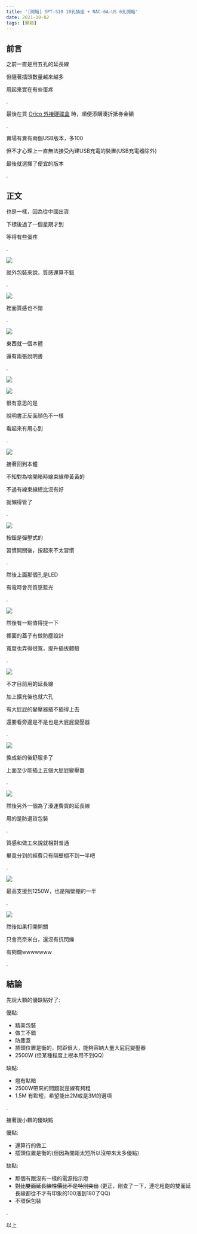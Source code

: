 ```yaml
---
title: '[開箱] SPT-S10 10孔插座 + NAC-6A-US 6孔開箱'
date: 2021-10-02
tags: [開箱]
---
```


## 前言

之前一直是用五孔的延長線

但隨著插頭數量越來越多

用起來實在有些蛋疼

.

最後在買 [Orico 外接硬碟盒](../orico-m2pjm-c3-unbixing/index.md) 時，順便添購湊折抵券金額

.

賣場有賣有兩個USB版本，多100

但不才心理上一直無法接受內建USB充電的裝置(USB充電器除外)

最後就選擇了便宜的版本

.

## 正文

也是一樣，因為從中國出貨

下標後過了一個星期才到

等得有些蛋疼

.

![](res/2021-10-02-17-28-29.png)

就外包裝來說，質感還算不錯

.

![](res/2021-10-02-17-28-37.png)

裡面質感也不錯

.

![](res/2021-10-02-17-28-45.png)

東西就一個本體

還有兩張說明書

.

![](res/2021-10-02-17-28-55.png)

![](res/2021-10-02-17-29-00.png)

很有意思的是

說明書正反面顏色不一樣

看起來有用心到

.

![](res/2021-10-02-17-29-15.png)

接著回到本體

不知對為啥開箱時線束線帶黃黃的

不過有線束線總比沒有好

就懶得管了

.

![](res/2021-10-02-17-29-23.png)

按鈕是彈壓式的

習慣開關後，按起來不太習慣

.

然後上面那個孔是LED

有電時會亮質感藍光

.

![](res/2021-10-02-17-29-35.png)

然後有一點值得提一下

裡面的蓋子有做防塵設計

寬度也弄得很寬，提升插拔體驗

.

![](res/2021-10-02-17-30-19.png)

不才目前用的延長線

加上擴充後也就六孔

有大屁屁的變壓器插不插得上去

還要看旁邊是不是也是大屁屁變壓器

.

![](res/2021-10-02-17-28-00.png)

換成新的後舒服多了

上面至少能插上五個大屁屁變壓器

.

![](res/2021-10-02-17-30-34.png)

然後另外一個為了湊運費買的延長線

用的是防退貨包裝

.

質感和做工來說就相對普通

畢竟分到的經費只有隔壁棚不到一半吧

.

![](res/2021-10-02-17-30-43.png)

最高支援到1250W，也是隔壁棚的一半

.

![](res/2021-10-02-17-31-23.png)

然後如果打開開關

只會亮奈米白，還沒有抗閃爍

有夠爛wwwwwww

.

## 結論

先說大顆的優缺點好了:

優點:
- 精美包裝
- 做工不錯
- 防塵蓋
- 插頭位置是衡的，間距很大，能夠容納大量大屁屁變壓器
- 2500W (但某種程度上根本用不到QQ)

缺點:
- 燈有點暗
- 2500W帶來的問題就是線有夠粗
- 1.5M 有點短，希望能出2M或是3M的選項

.

接著說小顆的優缺點

優點:
- 還算行的做工
- 插頭位置是衡的(但因為間距太短所以沒帶來太多優點)

缺點:
- 那個有跟沒有一樣的電源指示燈
- ~~對比雙面延長線性價比不是特別突出~~ (更正，剛查了一下，連吃粗飽的雙面延長線都從不才有印象的100漲到180了QQ)
- 不環保包裝

.

以上
